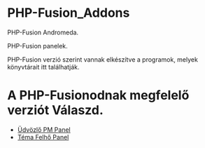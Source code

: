 # PHP-Fusion_Addons
<p>PHP-Fusion Andromeda.</p>
<p>PHP-Fusion panelek.</p>
<p>PHP-Fusion verzió szerint vannak elkészítve a programok, melyek könyvtárait itt találhatják.</p>
<h1>A PHP-Fusionodnak megfelelő verziót Válaszd.</h1>
<ul>
<li><a href="https://github.com/karrak1/fusion_addons/tree/Andromeda/panel/welcome_pm_panel">Üdvözlő PM Panel</a></li>
<li><a href="https://github.com/karrak1/fusion_addons/tree/Andromeda/panel/cloud_panel">Téma Felhő Panel</a></li>
</ul>
